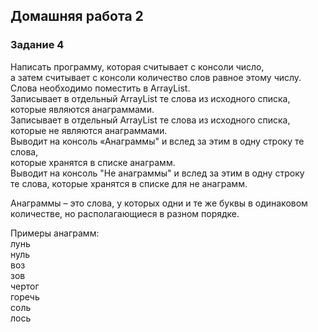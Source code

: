 ## Домашняя работа 2

### Задание 4

Написать программу, которая считывает с консоли число,</br>
а затем считывает с консоли количество слов равное этому числу.</br>
Слова необходимо поместить в ArrayList.</br>
Записывает в отдельный ArrayList те слова из исходного списка,</br>
которые являются  анаграммами.</br>
Записывает в отдельный ArrayList те слова из исходного списка,</br>
которые не являются  анаграммами.</br>
Выводит на консоль «Анаграммы" и вслед за этим в одну строку те слова,</br>
которые хранятся в списке анаграмм.</br>
Выводит на консоль "Не анаграммы" и вслед за этим в одну строку</br>
те слова, которые хранятся в списке для не анаграмм.</br>

Анаграммы – это слова, у которых одни и те же буквы в одинаковом</br>
количестве, но располагающиеся в разном порядке.</br>

Примеры анаграмм:</br>
лунь</br>
нуль</br>
воз</br>
зов</br>
чертог</br>
горечь</br>
соль </br>
лось </br>

